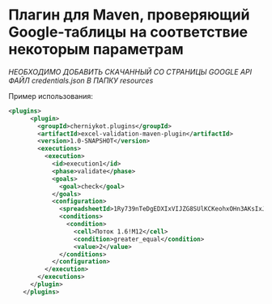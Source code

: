 # Плагин для Maven, проверяющий Google-таблицы на соответствие некоторым параметрам

*НЕОБХОДИМО ДОБАВИТЬ СКАЧАННЫЙ СО СТРАНИЦЫ GOOGLE API ФАЙЛ credentials.json В ПАПКУ resources*

Пример использования:

```XML
<plugins>
      <plugin>
        <groupId>cherniykot.plugins</groupId>
        <artifactId>excel-validation-maven-plugin</artifactId>
        <version>1.0-SNAPSHOT</version>
        <executions>
          <execution>
            <id>execution1</id>
            <phase>validate</phase>
            <goals>
              <goal>check</goal>
            </goals>
            <configuration>
              <spreadsheetId>1Ry739nTeDgEDXIxVIJZG8SUlKCKeohxOHn3AKsIxJ_w</spreadsheetId>
              <conditions>
                <condition>
                  <cell>Поток 1.6!M12</cell>
                  <condition>greater_equal</condition>
                  <value>2</value>
              </conditions>
            </configuration>
          </execution>
        </executions>
      </plugin>
    </plugins>
```

